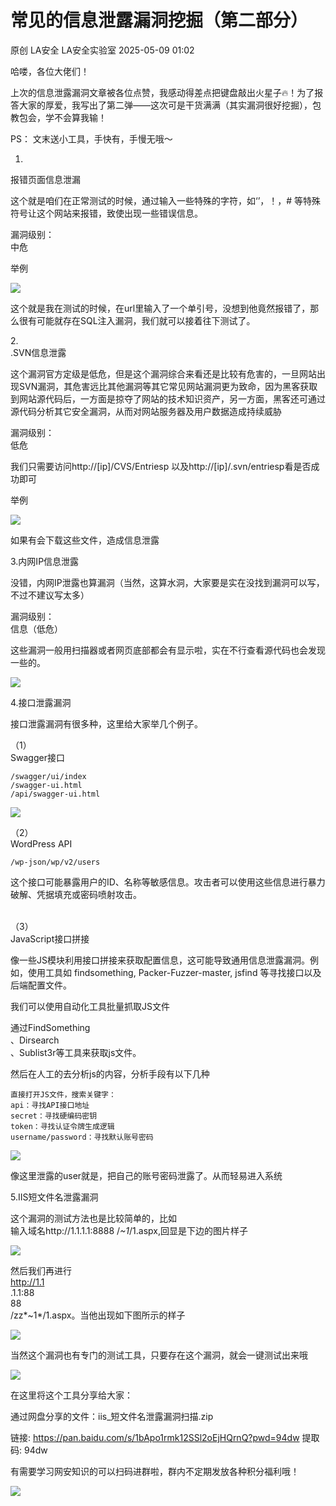 #  常见的信息泄露漏洞挖掘（第二部分）   
原创 LA安全  LA安全实验室   2025-05-09 01:02  
  
哈喽，各位大佬们！  
  
上次的信息泄露漏洞文章被各位点赞，我感动得差点把键盘敲出火星子🔥！为了报答大家的厚爱，我写出了第二弹——这次可是干货满满（其实漏洞很好挖掘），包教包会，学不会算我输！  
  
PS： 文末送小工具，手快有，手慢无哦～  
  
  
1.  
报错页面信息泄漏  
  
这个就是咱们在正常测试的时候，通过输入一些特殊的字符，如‘’，！，# 等特殊符号让这个网站来报错，致使出现一些错误信息。  
  
漏洞级别：  
中危  
  
举例  
  
![](https://mmbiz.qpic.cn/mmbiz_png/x8YAD23kQW0wRm81fLy66u0uDohRpAjm3QVzopUcqAb6ibJ4zmHT7rNuibjUK6KEFlstujB7ibOXv9zicaWqUHnQzQ/640?wx_fmt=png&from=appmsg "")  
  
这个就是我在测试的时候，在url里输入了一个单引号，没想到他竟然报错了，那么很有可能就存在SQL注入漏洞，我们就可以接着往下测试了。  
  
  
2.   
.SVN信息泄露  
  
这个漏洞官方定级是低危，但是这个漏洞综合来看还是比较有危害的，一旦网站出现SVN漏洞，其危害远比其他漏洞等其它常见网站漏洞更为致命，因为黑客获取到网站源代码后，一方面是掠夺了网站的技术知识资产，另一方面，黑客还可通过源代码分析其它安全漏洞，从而对网站服务器及用户数据造成持续威胁  
  
漏洞级别：  
低危  
  
我们只需要访问http://[ip]/CVS/Entriesp 以及http://[ip]/.svn/entriesp看是否成功即可  
  
举例  
  
![](https://mmbiz.qpic.cn/mmbiz_png/x8YAD23kQW0wRm81fLy66u0uDohRpAjmy5EGNSLV0g8Lap65icfUtdljSdeWjae1nAhLDLicm8TFNDLoC64BQqRQ/640?wx_fmt=png&from=appmsg "")  
  
如果有会下载这些文件，造成信息泄露  
  
3.内网IP信息泄露  
  
没错，内网IP泄露也算漏洞（当然，这算水洞，大家要是实在没找到漏洞可以写，不过不建议写太多）  
  
漏洞级别：  
信息（低危）  
  
这些漏洞一般用扫描器或者网页底部都会有显示啦，实在不行查看源代码也会发现一些的。  
  
![](https://mmbiz.qpic.cn/mmbiz_png/x8YAD23kQW0wRm81fLy66u0uDohRpAjmibA9T1MrcjibqpzHLbckibAvejzKOapNbzhOFUhiazlhW0ntyTP4oeyecw/640?wx_fmt=png&from=appmsg "")  
  
4.接口泄露漏洞  
  
接口泄露漏洞有很多种，这里给大家举几个例子。  
  
（1）  
Swagger接口  
```
/swagger/ui/index
/swagger-ui.html
/api/swagger-ui.html
```  
  
![](https://mmbiz.qpic.cn/mmbiz_png/x8YAD23kQW0wRm81fLy66u0uDohRpAjmgUiblV4H0VdZicrHzCRdS1q867n1icqGsZhSWBmB8CB9MdgyxAg81btFw/640?wx_fmt=png&from=appmsg "")  
  
  
（2）  
WordPress API  
```
/wp-json/wp/v2/users
```  
  
这个接口可能暴露用户的ID、名称等敏感信息。攻击者可以使用这些信息进行暴力破解、凭据填充或密码喷射攻击。  
   
  
（3）  
JavaScript接口拼接  
  
像一些JS模块利用接口拼接来获取配置信息，这可能导致通用信息泄露漏洞。例如，使用工具如 findsomething, Packer-Fuzzer-master, jsfind 等寻找接口以及后端配置文件。  
  
我们可以使用自动化工具批量抓取JS文件  
  
通过FindSomething  
、Dirsearch  
、Sublist3r等工具来获取js文件。  
  
然后在人工的去分析js的内容，分析手段有以下几种  
```
直接打开JS文件，搜索关键字：
api：寻找API接口地址
secret：寻找硬编码密钥
token：寻找认证令牌生成逻辑
username/password：寻找默认账号密码
```  
  
![](https://mmbiz.qpic.cn/mmbiz_png/x8YAD23kQW0wRm81fLy66u0uDohRpAjmZv9Wrvw8BYNheB9sumyn2AjC7sg5k6hibtXnibIODAlU11CljHUpZw0A/640?wx_fmt=png&from=appmsg "")  
  
像这里泄露的user就是，把自己的账号密码泄露了。从而轻易进入系统  
  
  
5.IIS短文件名泄露漏洞  
  
这个漏洞的测试方法也是比较简单的，比如  
输入域名http://1.1.1.1:8888 /*~1*/1.aspx,回显是下边的图片样子  
  
![](https://mmbiz.qpic.cn/mmbiz_png/x8YAD23kQW0wRm81fLy66u0uDohRpAjmfqXAEZc2WFmApg1KyxCOlE0PVV3f4rrRCAmiaG0YZKpPwmiaggmCltEg/640?wx_fmt=png&from=appmsg "")  
  
然后我们再进行  
http://1.1  
.1.1:88  
88   
/zz*~1*/1.aspx。当他出现如下图所示的样子  
  
![](https://mmbiz.qpic.cn/mmbiz_png/x8YAD23kQW0wRm81fLy66u0uDohRpAjm9V2GAotFTMzFTDP69OCib0aZaWiblHEuqme5xlvBw7pLyFlV50y1lxQg/640?wx_fmt=png&from=appmsg "")  
  
当然这个漏洞也有专门的测试工具，只要存在这个漏洞，就会一键测试出来哦  
  
![](https://mmbiz.qpic.cn/mmbiz_png/x8YAD23kQW0wRm81fLy66u0uDohRpAjm4nVy4N6nBT9q2cRGrZia1xlb0LYZDnicmLWh42MfVz52RQbSdYib51cZQ/640?wx_fmt=png&from=appmsg "")  
  
在这里将这个工具分享给大家：  
  
通过网盘分享的文件：iis_短文件名泄露漏洞扫描.zip  
  
链接: https://pan.baidu.com/s/1bApo1rmk12SSl2oEjHQrnQ?pwd=94dw 提取码: 94dw   
  
  
有需要学习网安知识的可以扫码进群啦，群内不定期发放各种积分福利哦！  
  
  
![](https://mmbiz.qpic.cn/mmbiz_jpg/x8YAD23kQW2nqGGLxPAliaFiaXgk5tXicy8xc6MDFQaION3nJJGdsaWfaabL4FgeQavCUFx9Hgic2KFdN1GoOm4DKA/640?wx_fmt=jpeg&from=appmsg "")  
  
  
